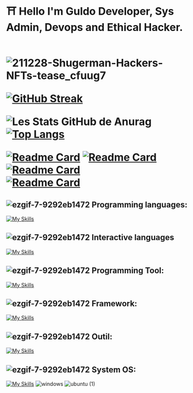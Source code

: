 



  <h1> ⛩️ Hello I'm Guldo Developer, Sys Admin, Devops and Ethical Hacker.<br></br>

  

![211228-Shugerman-Hackers-NFTs-tease_cfuug7](https://github.com/Guldan45/Guldo77/assets/98873011/681a99cb-df8b-4826-aeb3-4c8fdb6f1d23)









[![GitHub Streak](https://github-readme-streak-stats.herokuapp.com/?user=Guldo77&theme=highcontrast)](https://git.io/streak-stats)

![Les Stats GitHub de Anurag](https://github-readme-stats.vercel.app/api?username=Guldo77&show_icons=true&theme=chartreuse-dark) 
[![Top Langs](https://github-readme-stats.vercel.app/api/top-langs/?username=Guldo77&layout=compact&theme=ocean_dark)](https://github.com/anuraghazra/github-readme-stats)


[![Readme Card](https://github-readme-stats.vercel.app/api/pin/?username=Guldo77&repo=recount-addonscustom-3.3.5&show_owner=true&theme=midnight-purple)](https://github.com/Guldo77/Recount-AddonsCustom-3.3.5)
[![Readme Card](https://github-readme-stats.vercel.app/api/pin/?username=Guldo77&repo=PriceItem-Addon-BC-1.4.0&show_owner=true&theme=midnight-purple)](https://github.com/Guldo77/PriceItem-Addon-BC-1.4.0)
[![Readme Card](https://github-readme-stats.vercel.app/api/pin/?username=Guldo77&repo=NewUI-Vanilla-1.12&show_owner=true&theme=midnight-purple)](https://github.com/Guldo77/NewUI-Vanilla-1.12)  
[![Readme Card](https://github-readme-stats.vercel.app/api/pin/?username=Guldo77&repo=Cloud-E-Azure&show_owner=true&theme=midnight-purple)](https://github.com/Guldo77/Cloud-E-Azure)


 


## ![ezgif-7-9292eb1472](https://user-images.githubusercontent.com/98873011/152515601-a53bb16a-3285-4a2b-a47e-64a9f978c4de.gif) **Programming languages:**

[
![My Skills](https://skillicons.dev/icons?i=js,html,css,lua,c,cs,perl,mysql,postgresql,v,net,python)](https://skillicons.dev)

## ![ezgif-7-9292eb1472](https://user-images.githubusercontent.com/98873011/152515601-a53bb16a-3285-4a2b-a47e-64a9f978c4de.gif) **Interactive languages**

[![My Skills](https://skillicons.dev/icons?i=bash,vim,powershell)](https://skillicons.dev)



## ![ezgif-7-9292eb1472](https://user-images.githubusercontent.com/98873011/152515601-a53bb16a-3285-4a2b-a47e-64a9f978c4de.gif) **Programming Tool:**

[![My Skills](https://skillicons.dev/icons?i=vscode,visualstudio,atom,idea)](https://skillicons.dev)

## ![ezgif-7-9292eb1472](https://user-images.githubusercontent.com/98873011/152515601-a53bb16a-3285-4a2b-a47e-64a9f978c4de.gif) **Framework:**

[![My Skills](https://skillicons.dev/icons?i=sass,bootstrap,pytorch,nodejs,tailwind)](https://skillicons.dev)



## ![ezgif-7-9292eb1472](https://user-images.githubusercontent.com/98873011/152515601-a53bb16a-3285-4a2b-a47e-64a9f978c4de.gif) **Outil:**

[![My Skills](https://skillicons.dev/icons?i=sketchup,autocad,azure,ansible,aws,git,gitlab,kubernetes,webpack,mongodb)](https://skillicons.dev)



## ![ezgif-7-9292eb1472](https://user-images.githubusercontent.com/98873011/152515601-a53bb16a-3285-4a2b-a47e-64a9f978c4de.gif) **System OS:**

[![My Skills](https://skillicons.dev/icons?i=linux,docker)](https://skillicons.dev)
![windows](https://user-images.githubusercontent.com/98873011/188277031-00f04308-4b06-4dba-b27e-0eaab18f6da2.png)
![ubuntu (1)](https://user-images.githubusercontent.com/98873011/188277620-7e78bc99-491c-4eda-8d56-6c4f0a8f801b.png)


